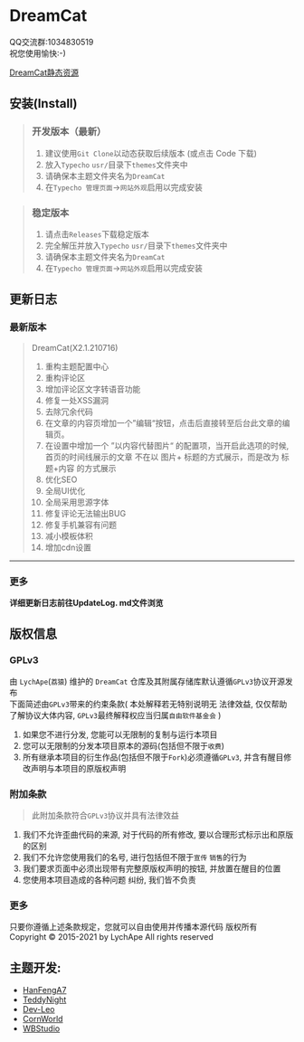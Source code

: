 # DreamCat

QQ交流群:1034830519  
祝您使用愉快:-)  

[DreamCat静态资源](https://github.com/LychApe/DreamCat_StaticResources)

## 安装(Install)

> ### 开发版本（最新）  
> 1.  建议使用`Git Clone`以动态获取后续版本 (或点击 Code 下载)  
> 2.  放入`Typecho` `usr/`目录下`themes`文件夹中  
> 3.  请确保本主题文件夹名为`DreamCat`  
> 4.  在`Typecho 管理页面`->`网站外观`启用以完成安装  

> ### 稳定版本  
> 1. 请点击`Releases`下载稳定版本  
> 2. 完全解压并放入`Typecho` `usr/`目录下`themes`文件夹中
> 3. 请确保本主题文件夹名为`DreamCat`
> 4. 在`Typecho 管理页面`->`网站外观`启用以完成安装

## 更新日志
### 最新版本  
> DreamCat(X2.1.210716)  
> 1. 重构主题配置中心  
> 2. 重构评论区  
> 3. 增加评论区文字转语音功能  
> 4. 修复一处XSS漏洞  
> 6. 去除冗余代码  
> 7. 在文章的内容页增加一个”编辑“按钮，点击后直接转至后台此文章的编辑页。  
> 8. 在设置中增加一个 ”以内容代替图片“ 的配置项，当开启此选项的时候, 首页的时间线展示的文章 不在以 图片+ 标题的方式展示，而是改为 标题+内容 的方式展示  
> 9. 优化SEO  
> 10. 全局UI优化  
> 11. 全局采用思源字体  
> 12. 修复评论无法输出BUG  
> 13. 修复手机兼容有问题  
> 14. 减小模板体积  
> 15. 增加cdn设置  

------
### 更多
**详细更新日志前往UpdateLog. md文件浏览**

## 版权信息
### GPLv3
由 `LychApe`(`荔猿`) 维护的 `DreamCat` 仓库及其附属存储库默认遵循`GPLv3`协议开源发布  
下面简述由`GPLv3`带来的约束条款( 本处解释若无特别说明无 法律效益, 仅仅帮助了解协议大体内容, `GPLv3`最终解释权应当归属`自由软件基金会` )  
1. 如果您不进行分发, 您能可以无限制的复制与运行本项目
2. 您可以无限制的分发本项目原本的源码(包括但不限于`收费`)  
2. 所有继承本项目的衍生作品(包括但不限于`Fork`)必须遵循`GPLv3`, 并含有醒目修改声明与本项目的原版权声明

### 附加条款
> 此附加条款符合`GPLv3`协议并具有法律效益
1. 我们不允许歪曲代码的来源, 对于代码的所有修改, 要以合理形式标示出和原版的区别
2. 我们不允许您使用我们的名号, 进行包括但不限于`宣传` `销售`的行为
3. 我们要求页面中必须出现带有完整原版权声明的按钮, 并放置在醒目的位置  
4. 您使用本项目造成的各种问题 纠纷, 我们皆不负责

### 更多
只要你遵循上述条款规定，您就可以自由使用并传播本源代码
版权所有 Copyright © 2015-2021 by LychApe All rights reserved

## 主题开发:
- [HanFengA7](https://github.com/HanFengA7)
- [TeddyNight](https://github.com/TeddyNight)
- [Dev-Leo](https://github.com/Dev-Leo)
- [CornWorld](https://github.com/CornWorld)
- [WBStudio](https://www.wbstudio.org/)
